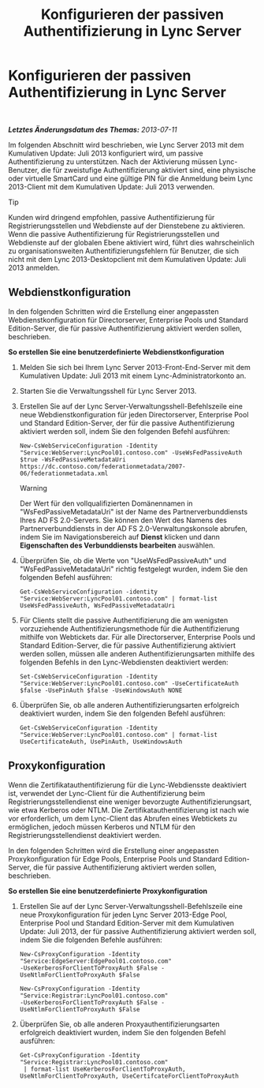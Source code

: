 ﻿---
title: Konfigurieren der passiven Authentifizierung in Lync Server
TOCTitle: Konfigurieren der passiven Authentifizierung in Lync Server
ms:assetid: 9a904b8d-9fce-4abf-be73-5c8e48cfb53a
ms:mtpsurl: https://technet.microsoft.com/de-de/library/Dn308569(v=OCS.15)
ms:contentKeyID: 56269320
ms.date: 05/19/2016
mtps_version: v=OCS.15
ms.translationtype: HT
---

# Konfigurieren der passiven Authentifizierung in Lync Server

 

_**Letztes Änderungsdatum des Themas:** 2013-07-11_

Im folgenden Abschnitt wird beschrieben, wie Lync Server 2013 mit dem Kumulativen Update: Juli 2013 konfiguriert wird, um passive Authentifizierung zu unterstützen. Nach der Aktivierung müssen Lync-Benutzer, die für zweistufige Authentifizierung aktiviert sind, eine physische oder virtuelle SmartCard und eine gültige PIN für die Anmeldung beim Lync 2013-Client mit dem Kumulativen Update: Juli 2013 verwenden.


> [!TIP]
> Kunden wird dringend empfohlen, passive Authentifizierung für Registrierungsstellen und Webdienste auf der Dienstebene zu aktivieren. Wenn die passive Authentifizierung für Registrierungsstellen und Webdienste auf der globalen Ebene aktiviert wird, führt dies wahrscheinlich zu organisationsweiten Authentifizierungsfehlern für Benutzer, die sich nicht mit dem Lync 2013-Desktopclient mit dem Kumulativen Update: Juli 2013 anmelden.



## Webdienstkonfiguration

In den folgenden Schritten wird die Erstellung einer angepassten Webdienstkonfiguration für Directorserver, Enterprise Pools und Standard Edition-Server, die für passive Authentifizierung aktiviert werden sollen, beschrieben.

**So erstellen Sie eine benutzerdefinierte Webdienstkonfiguration**

1.  Melden Sie sich bei Ihrem Lync Server 2013-Front-End-Server mit dem Kumulativen Update: Juli 2013 mit einem Lync-Administratorkonto an.

2.  Starten Sie die Verwaltungsshell für Lync Server 2013.

3.  Erstellen Sie auf der Lync Server-Verwaltungsshell-Befehlszeile eine neue Webdienstkonfiguration für jeden Directorserver, Enterprise Pool und Standard Edition-Server, der für die passive Authentifizierung aktiviert werden soll, indem Sie den folgenden Befehl ausführen:
    
        New-CsWebServiceConfiguration -Identity "Service:WebServer:LyncPool01.contoso.com" -UseWsFedPassiveAuth $true -WsFedPassiveMetadataUri https://dc.contoso.com/federationmetadata/2007-06/federationmetadata.xml
    

    > [!WARNING]
    > Der Wert für den vollqualifizierten Domänennamen in "WsFedPassiveMetadataUri" ist der Name des Partnerverbunddiensts Ihres AD FS 2.0-Servers. Sie können den Wert des Namens des Partnerverbunddiensts in der AD FS 2.0-Verwaltungskonsole abrufen, indem Sie im Navigationsbereich auf <STRONG>Dienst</STRONG> klicken und dann <STRONG>Eigenschaften des Verbunddiensts bearbeiten</STRONG> auswählen.



4.  Überprüfen Sie, ob die Werte von "UseWsFedPassiveAuth" und "WsFedPassiveMetadataUri" richtig festgelegt wurden, indem Sie den folgenden Befehl ausführen:
    
        Get-CsWebServiceConfiguration -identity "Service:WebServer:LyncPool01.contoso.com" | format-list UseWsFedPassiveAuth, WsFedPassiveMetadataUri

5.  Für Clients stellt die passive Authentifizierung die am wenigsten vorzuziehende Authentifizierungsmethode für die Authentifizierung mithilfe von Webtickets dar. Für alle Directorserver, Enterprise Pools und Standard Edition-Server, die für passive Authentifizierung aktiviert werden sollen, müssen alle anderen Authentifizierungsarten mithilfe des folgenden Befehls in den Lync-Webdiensten deaktiviert werden:
    
        Set-CsWebServiceConfiguration -Identity "Service:WebServer:LyncPool01.contoso.com" -UseCertificateAuth $false -UsePinAuth $false -UseWindowsAuth NONE

6.  Überprüfen Sie, ob alle anderen Authentifizierungsarten erfolgreich deaktiviert wurden, indem Sie den folgenden Befehl ausführen:
    
        Get-CsWebServiceConfiguration -Identity "Service:WebServer:LyncPool01.contoso.com" | format-list UseCertificateAuth, UsePinAuth, UseWindowsAuth

## Proxykonfiguration

Wenn die Zertifikatauthentifizierung für die Lync-Webdiensste deaktiviert ist, verwendet der Lync-Client für die Authentifizierung beim Registrierungsstellendienst eine weniger bevorzugte Authentifizierungsart, wie etwa Kerberos oder NTLM. Die Zertifikatauthentifizierung ist nach wie vor erforderlich, um dem Lync-Client das Abrufen eines Webtickets zu ermöglichen, jedoch müssen Kerberos und NTLM für den Registrierungsstellendienst deaktiviert werden.

In den folgenden Schritten wird die Erstellung einer angepassten Proxykonfiguration für Edge Pools, Enterprise Pools und Standard Edition-Server, die für passive Authentifizierung aktiviert werden sollen, beschrieben.

**So erstellen Sie eine benutzerdefinierte Proxykonfiguration**

1.  Erstellen Sie auf der Lync Server-Verwaltungsshell-Befehlszeile eine neue Proxykonfiguration für jeden Lync Server 2013-Edge Pool, Enterprise Pool und Standard Edition-Server mit dem Kumulativen Update: Juli 2013, der für passive Authentifizierung aktiviert werden soll, indem Sie die folgenden Befehle ausführen:
    
        New-CsProxyConfiguration -Identity "Service:EdgeServer:EdgePool01.contoso.com" 
        -UseKerberosForClientToProxyAuth $False -UseNtlmForClientToProxyAuth $False
    
        New-CsProxyConfiguration -Identity "Service:Registrar:LyncPool01.contoso.com" 
        -UseKerberosForClientToProxyAuth $False -UseNtlmForClientToProxyAuth $False

2.  Überprüfen Sie, ob alle anderen Proxyauthentifizierungsarten erfolgreich deaktiviert wurden, indem Sie den folgenden Befehl ausführen:
    
        Get-CsProxyConfiguration -Identity "Service:Registrar:LyncPool01.contoso.com"
         | format-list UseKerberosForClientToProxyAuth, UseNtlmForClientToProxyAuth, UseCertifcateForClientToProxyAuth

